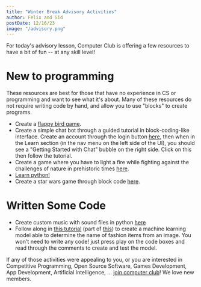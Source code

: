 ```yaml
---
title: "Winter Break Advisory Activities"
author: Felix and Sid
postDate: 12/16/23
image: "/advisory.png"
---
```


For today's advisory lesson, Computer Club is offering a few resources to have a bit of fun -- at any skill level!

# New to programming

These resources are best for those that have no experience in CS or programming and want to see what it's about. Many of these resources do not require writing code by hand, and allow you to use "blocks" to create programs.

- Create a [flappy bird game](https://studio.code.org/flappy/1).
- Create a simple chat bot through a guided tutorial in block-coding-like interface. Create an account through the login button [here](https://pickcode.io/), then when in the Learn section (in the nav menu on the left side of the UI), you should see a "Getting Started with Chat" bubble on the right side. Click on this then follow the tutorial. 
- Create a game where you have to light a fire while fighting against the challenges of nature in prehistoric times [here](https://arcade.makecode.com/--skillmap#docs:/skillmap/sparks).
- [Learn python!](https://www.youtube.com/watch?v=7wnove7K-ZQ&list=PLu0W_9lII9agwh1XjRt242xIpHhPT2llg)
- Create a star wars game through block code [here](https://studio.code.org/s/starwarsblocks?viewAs=Instructor).

# Written Some Code

- Create custom music with sound files in python [here](https://earsketch.gatech.edu/earsketch2/?curriculum=/en/v1/ch_HourOfCode:WhatIs&language=python)
- Follow along in [this tutorial](https://colab.research.google.com/github/tensorflow/docs/blob/master/site/en/tutorials/keras/classification.ipynb) (part of [this](https://www.tensorflow.org/tutorials/keras/classification)) to create a machine learning model able to determine the name of fashion items from an image. You won't need to write any code! just press play on the code boxes and read through the comments to create and test the model.

If any of those activities were appealing to you, or you are interested in Competitive Programming, Open Source Software, Games Development, App Development, Artificial Intelligence, ... [join computer club](/signup)! We love new members.
